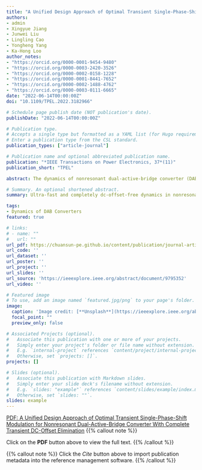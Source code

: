 ```yaml
---
title: "A Unified Design Approach of Optimal Transient Single-Phase-Shift Modulation for Nonresonant Dual-Active-Bridge Converter With Complete Transient DC-Offset Elimination"
authors:
- admin
- Xingyue Jiang
- Junwei Liu
- Lingling Cao
- Yongheng Yang
- Ka-Hong Loo
author_notes:
- "https://orcid.org/0000-0001-9454-9480"
- "https://orcid.org/0000-0003-2420-3526"
- "https://orcid.org/0000-0002-0158-1228"
- "https://orcid.org/0000-0001-8441-7652"
- "https://orcid.org/0000-0002-1488-4762"
- "https://orcid.org/0000-0003-0111-6665"
date: "2022-06-14T00:00:00Z" 
doi: "10.1109/TPEL.2022.3182966"

# Schedule page publish date (NOT publication's date).
publishDate: "2022-06-14T00:00:00Z"

# Publication type.
# Accepts a single type but formatted as a YAML list (for Hugo requirements).
# Enter a publication type from the CSL standard.
publication_types: ["article-journal"]

# Publication name and optional abbreviated publication name.
publication: "*IEEE Transactions on Power Electronics, 37*(11)"
publication_short: "TPEL"

abstract: The dynamics of nonresonant dual-active-bridge converter (DABC) are simultaneously affected by the transient modulation strategy and controller design. In general, inappropriate transient modulation strategies can lead to nonzero transient dc offsets in the inductor current and transformer’s magnetizing current, thus introducing excessive trajectory tracking error and time delays between the pulsewidth modulation generator and controller. Consequently, truly optimal transient responses cannot be achieved solely through a high-performance controller, unless the modulation-induced transient dc offsets can be completely eliminated. This article presents a comprehensive review of the optimized transient phase-shift modulation (OTPSM) strategies for single-phase-shift modulated DABC, and derives a novel optimal modulation method referred to as symmetric single-sided OTPSM (SS-OTPSM), which is based on a unified theoretical framework of OTPSM and an additional condition enabling a full elimination of all undesired transient dc offsets. The proposed SS-OTPSM can be easily and cost-effectively implemented in a cycle-by-cycle manner, and inherently compatible with fast controllers. Additionally, in order to more accurately match DABC’s power transfer model under SS-OTPSM, an enhanced model predictive controller (EMPC) is proposed. By a combined use of SS-OTPSM and EMPC, ultrafast and completely dc-offset-free dynamics can be achieved without measuring the inductor current. The effectiveness of the proposed schemes is verified by closed-loop simulation and experimental results.

# Summary. An optional shortened abstract.
summary: Ultra-fast and completely dc-offset-free dynamics in nonresonant dual-active-bridge dc-dc converters.

tags:
- Dynamics of DAB Converters
featured: true

# links:
# - name: ""
#   url: ""
url_pdf: https://chuansun-pe.github.io/content/publication/journal-article/9795352.pdf
url_code: ''
url_dataset: ''
url_poster: ''
url_project: ''
url_slides: ''
url_source: 'https://ieeexplore.ieee.org/abstract/document/9795352'
url_video: ''

# Featured image
# To use, add an image named `featured.jpg/png` to your page's folder. 
image:
  caption: 'Image credit: [**Unsplash**](https://ieeexplore.ieee.org/abstract/document/9795352/figures#figures)'
  focal_point: ""
  preview_only: false

# Associated Projects (optional).
#   Associate this publication with one or more of your projects.
#   Simply enter your project's folder or file name without extension.
#   E.g. `internal-project` references `content/project/internal-project/index.md`.
#   Otherwise, set `projects: []`.
projects: []

# Slides (optional).
#   Associate this publication with Markdown slides.
#   Simply enter your slide deck's filename without extension.
#   E.g. `slides: "example"` references `content/slides/example/index.md`.
#   Otherwise, set `slides: ""`.
slides: example
---
```


[PDF: A Unified Design Approach of Optimal Transient Single-Phase-Shift Modulation for Nonresonant Dual-Active-Bridge Converter With Complete Transient DC-Offset Elimination](https://chuansun-pe.github.io/content/publication/journal-article/9795352.pdf)
{{% callout note %}}

Click on the **PDF** button above to view the full text.
{{% /callout %}}

{{% callout note %}}
Click the *Cite* button above to import publication metadata into the reference management software.
{{% /callout %}}